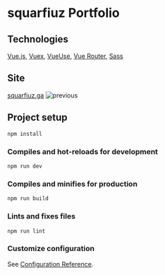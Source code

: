 # squarfiuz Portfolio

## Technologies
[Vue.js](https://vuejs.org), [Vuex](https://vuex.vuejs.org), [VueUse](https://vueuse.org), [Vue Router](https://router.vuejs.org), [Sass](https://sass-lang.com)

## Site
[squarfiuz.ga](https://squarfiuz.ga)
<img src="https://i.imgur.com/HNW7Kde.png" alt="previous">

## Project setup
```
npm install
```

### Compiles and hot-reloads for development
```
npm run dev
```

### Compiles and minifies for production
```
npm run build
```

### Lints and fixes files
```
npm run lint
```

### Customize configuration
See [Configuration Reference](https://cli.vuejs.org/config/).
